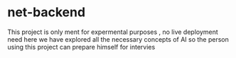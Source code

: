 # net-backend

This project is only ment for expermental purposes , no live deployment need 
here we have explored all the necessary concepts of AI so the person using this project can prepare himself for intervies 